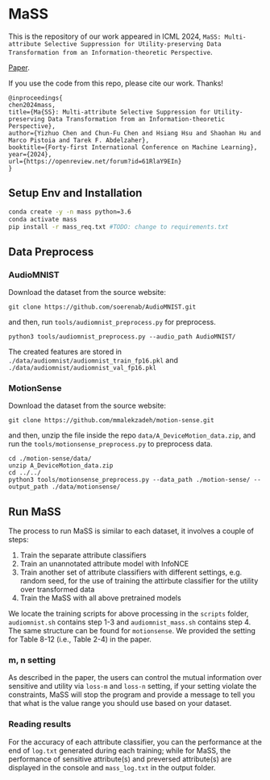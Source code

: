 # MaSS

This is the repository of our work appeared in ICML 2024, `MaSS: Multi-attribute Selective Suppression for Utility-preserving Data Transformation from an Information-theoretic Perspective`.

[Paper](https://arxiv.org/abs/2405.14981).

If you use the code from this repo, please cite our work. Thanks!

```
@inproceedings{
chen2024mass,
title={Ma{SS}: Multi-attribute Selective Suppression for Utility-preserving Data Transformation from an Information-theoretic Perspective},
author={Yizhuo Chen and Chun-Fu Chen and Hsiang Hsu and Shaohan Hu and Marco Pistoia and Tarek F. Abdelzaher},
booktitle={Forty-first International Conference on Machine Learning},
year={2024},
url={https://openreview.net/forum?id=61RlaY9EIn}
}
```

## Setup Env and Installation

```bash
conda create -y -n mass python=3.6
conda activate mass
pip install -r mass_req.txt #TODO: change to requirements.txt
```

## Data Preprocess

### AudioMNIST

Download the dataset from the source website:

```
git clone https://github.com/soerenab/AudioMNIST.git
```

and then, run `tools/audiomnist_preprocess.py` for preprocess.

```
python3 tools/audiomnist_preprocess.py --audio_path AudioMNIST/
```

The created features are stored in `./data/audiomnist/audiomnist_train_fp16.pkl` and `./data/audiomnist/audiomnist_val_fp16.pkl`


### MotionSense

Download the dataset from the source website:

```
git clone https://github.com/mmalekzadeh/motion-sense.git
```

and then, unzip the file inside the repo `data/A_DeviceMotion_data.zip`, and run the `tools/motionsense_preprocess.py` to preprocess data.
```
cd ./motion-sense/data/
unzip A_DeviceMotion_data.zip 
cd ../../
python3 tools/motionsense_preprocess.py --data_path ./motion-sense/ --output_path ./data/motionsense/
```

## Run MaSS

The process to run MaSS is similar to each dataset, it involves a couple of steps:
1. Train the separate attribute classifiers 
2. Train an unannotated attribute model with InfoNCE
3. Train another set of attribute classifiers with different settings, e.g. random seed, for the use of training the attirbute classifier for the utility over transformed data
4. Train the MaSS with all above pretrained models

We locate the training scripts for above processing in the `scripts` folder, `audiomnist.sh` contains step 1-3 and `audiomnist_mass.sh` contains step 4.
The same structure can be found for `motionsense`. We provided the setting for Table 8-12 (i.e., Table 2-4) in the paper.

### m, n setting
As described in the paper, the users can control the mutual information over sensitive and utility via `loss-m` and `loss-n` setting, if your setting violate the constraints, 
MaSS will stop the program and provide a message to tell you that what is the value range you should use based on your dataset.


### Reading results
For the accuracy of each attribute classifier, you can the performance at the end of `log.txt` generated during each training; while for MaSS, the performance of sensitive attribute(s) and preversed attribute(s) are displayed in the console and `mass_log.txt` in the output folder. 

